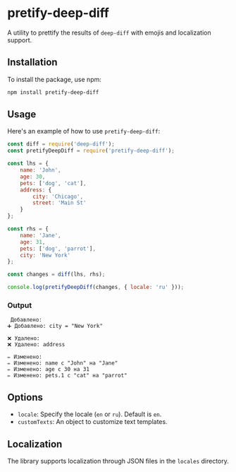 
# pretify-deep-diff

A utility to prettify the results of `deep-diff` with emojis and localization support.

## Installation

To install the package, use npm:

```bash
npm install pretify-deep-diff
```

## Usage

Here's an example of how to use `pretify-deep-diff`:

```javascript
const diff = require('deep-diff');
const pretifyDeepDiff = require('pretify-deep-diff');

const lhs = {
    name: 'John',
    age: 30,
    pets: ['dog', 'cat'],
    address: {
        city: 'Chicago',
        street: 'Main St'
    }
};

const rhs = {
    name: 'Jane',
    age: 31,
    pets: ['dog', 'parrot'],
    city: 'New York'
};

const changes = diff(lhs, rhs);

console.log(pretifyDeepDiff(changes, { locale: 'ru' }));
```

### Output

```text
 Добавлено:
➕ Добавлено: city = "New York"

❌ Удалено:
❌ Удалено: address

✏️ Изменено:
✏️ Изменено: name с "John" на "Jane"
✏️ Изменено: age с 30 на 31
✏️ Изменено: pets.1 с "cat" на "parrot"
```

## Options

- `locale`: Specify the locale (`en` or `ru`). Default is `en`.
- `customTexts`: An object to customize text templates.

## Localization

The library supports localization through JSON files in the `locales` directory.

